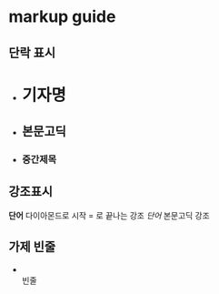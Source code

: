 # markup guide

## 단락 표시

- #     기자명
- ##    본문고딕
- ###   중간제목

## 강조표시

**단어**  다이아몬드로 시작 = 로 끝나는 강조
*단어*    본문고딕 강조

## 가제 빈줄

- <br>   빈줄

